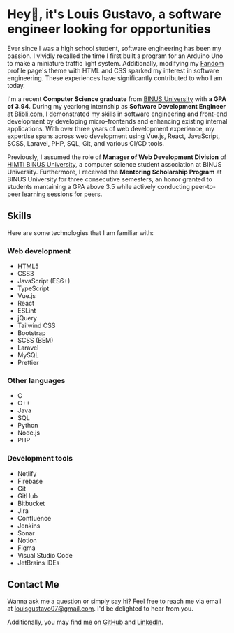 # Hey👋, it's Louis Gustavo, a software engineer looking for opportunities

Ever since I was a high school student, software engineering has been my passion. I vividly recalled the time I first built a program for an Arduino Uno to make a miniature traffic light system. Additionally, modifying my [Fandom](https://www.fandom.com/) profile page's theme with HTML and CSS sparked my interest in software engineering. These experiences have significantly contributed to who I am today.

I'm a recent **Computer Science graduate** from [BINUS University](https://binus.ac.id/) with **a GPA of 3.94**. During my yearlong internship as **Software Development Engineer** at [Blibli.com](https://blibli.com), I demonstrated my skills in software engineering and front-end development by developing micro-frontends and enhancing existing internal applications. With over three years of web development experience, my expertise spans across web development using Vue.js, React, JavaScript, SCSS, Laravel, PHP, SQL, Git, and various CI/CD tools.

Previously, I assumed the role of **Manager of Web Development Division** of [HIMTI BINUS University](https://himti.or.id/), a computer science student association at BINUS University. Furthermore, I received the **Mentoring Scholarship Program** at BINUS University for three consecutive semesters, an honor granted to students mantaining a GPA above 3.5 while actively conducting peer-to-peer learning sessions for peers.

## Skills

Here are some technologies that I am familiar with:

### Web development

- HTML5
- CSS3
- JavaScript (ES6+)
- TypeScript
- Vue.js
- React
- ESLint
- jQuery
- Tailwind CSS
- Bootstrap
- SCSS (BEM)
- Laravel
- MySQL
- Prettier

### Other languages

- C
- C++
- Java
- SQL
- Python
- Node.js
- PHP

### Development tools

- Netlify
- Firebase
- Git
- GitHub
- Bitbucket
- Jira
- Confluence
- Jenkins
- Sonar
- Notion
- Figma
- Visual Studio Code
- JetBrains IDEs

## Contact Me

Wanna ask me a question or simply say hi? Feel free to reach me via email at [louisgustavo07@gmail.com](mailto:louisgustavo07@gmail.com). I'd be delighted to hear from you.

Additionally, you may find me on [GitHub](https://github.com/leejhlouis) and [LinkedIn](https://linkedin.com/in/louis-gustavo).
